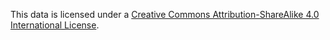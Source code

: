 This data is licensed under a [Creative Commons Attribution-ShareAlike 4.0 International License](https://creativecommons.org/licenses/by-sa/4.0/legalcode).

